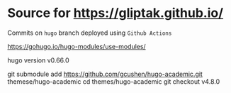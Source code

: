 # Source for https://gliptak.github.io/

Commits on ```hugo``` branch deployed using ```Github Actions```

https://gohugo.io/hugo-modules/use-modules/

hugo version v0.66.0

git submodule add https://github.com/gcushen/hugo-academic.git themese/hugo-academic
cd themes/hugo-academic
git checkout v4.8.0